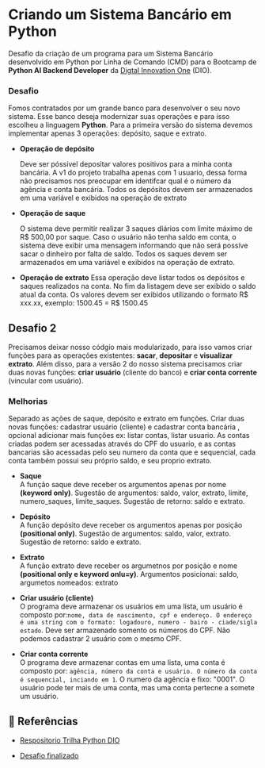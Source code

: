 # Criando um Sistema Bancário em Python

Desafio da criação de um programa para um Sistema Bancário desenvolvido em Python por Linha de Comando (CMD) para
o Bootcamp de **Python AI Backend Developer** da [Digtal Innovation One](https://www.dio.me/) (DIO).

### Desafio

Fomos contratados por um grande banco para desenvolver o
seu novo sistema. Esse banco deseja modernizar suas
operações e para isso escolheu a linguagem **Python**. Para a
primeira versão do sistema devemos implementar apenas 3
operações: depósito, saque e extrato.


- **Operação de depósito**

    Deve ser póssivel depositar valores positivos para a minha
    conta bancária. A v1 do projeto trabalha apenas com 1 usuario,
    dessa forma não precisamos nos preocupar em identifcar qual 
    é o número da agência e conta bancária. Todos os depósitos
    devem ser armazenados em uma variável e exibidos na 
    operação de extrato 

- **Operação de saque**

    O sistema deve permitir realizar 3 saques diários com limite
    máximo de R$ 500,00 por saque. Caso o usuário não tenha
    saldo em conta, o sistema deve exibir uma mensagem
    informando que não será possíve sacar o dinheiro por falta de
    saldo. Todos os saques devem ser armazenados em uma variável e
    exibidos na operação de extrato.

- **Operação de extrato**
    Essa operação deve listar todos os depósitos e saques
    realizados na conta. No fim da listagem deve ser exibido o 
    saldo atual da conta.
    Os valores devem ser exibidos utilizando o formato R$ xxx.xx, exemplo: 1500.45 = R$ 1500.45

## Desafio 2

Precisamos deixar nosso códgio mais modularizado, para isso vamos
criar funções para as operações existentes: **sacar**, **depositar** e **visualizar extrato**. Além disso, para a versão 2 do nosso sistema
precisamos criar duas novas funções: **criar usuário** (cliente do banco)
e **criar conta corrente** (vincular com usuário).

### Melhorias

Separado as ações de saque, depósito e extrato em funções.
Criar duas novas funções: 
cadastrar usuário (cliente) e cadastrar conta bancária 
, opcional adicionar mais funções ex: listar contas, listar usuario. 
As contas criadas podem ser acessadas através do CPF do usuario, e as contas bancarias são acessadas pelo seu numero da conta que e sequencial,
cada conta também possui seu próprio saldo, e seu proprio extrato.


 - **Saque** <br>
    A função saque deve receber os argumentos apenas por nome **(keyword only)**. Sugestão de argumentos: saldo, valor, extrato, limite, numero_saques, limite_saques. Sugestão de retorno: saldo e extrato.
 
 - **Depósito** <br>
    A função depósito deve receber os argumentos apenas por posição **(positional only)**. Sugestão de argumentos: saldo, valor, extrato.
    Sugestão de retorno: saldo e extrato.

 - **Extrato** <br>
    A função extrato deve receber os argumetnos por posição e nome **(positional only e keyword onlu=y)**. Argumentos posicionai: saldo, argumetos nomeados: extrato

 - **Criar usuário (cliente)** <br>
    O programa deve armazenar os usuários em uma lista, um usuário é composto por:`nome, data de nascimento, cpf e endereço. O endereço é uma string com o formato: logadouro, numero - bairo - ciade/sigla estado`. Deve ser armazenado somento os números do CPF. Não podemos cadastrar 2 usuário com o mesmo CPF.

 - **Criar conta corrente** <br>
    O programa deve armazenar contas em uma lista, uma conta é composto por: `agência, número da conta e usuário. O número da conta é sequencial, inciando em 1`. O numero da agência e fixo: "0001". O usuário pode ter mais de uma conta, mas uma conta pertecne a somete um usuário.

## 🔗 Referências
 - [Respositorio Trilha Python DIO](https://github.com/digitalinnovationone/trilha-python-dio)

 - [Desafio finalizado](https://github.com/digitalinnovationone/trilha-python-dio/blob/main/00%20-%20Fundamentos/desafio.py)
